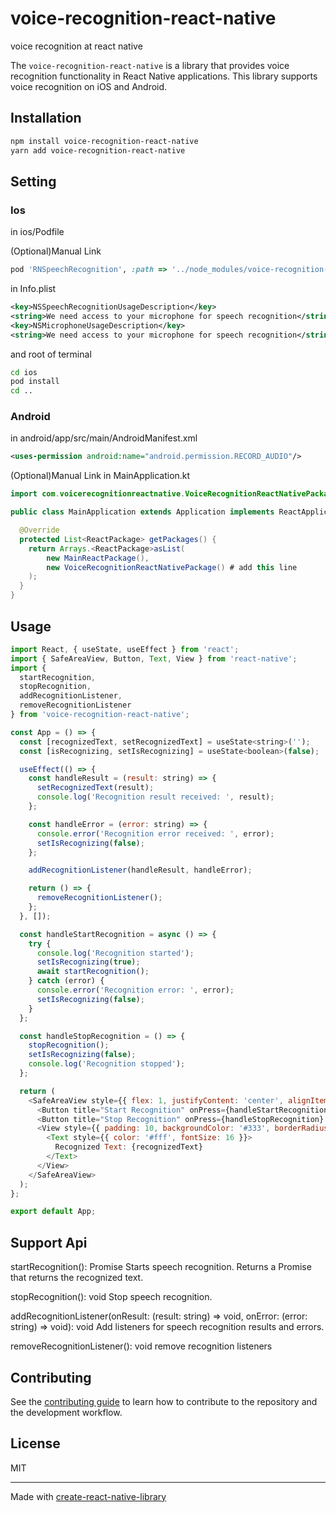# voice-recognition-react-native

voice recognition at react native

The `voice-recognition-react-native` is a library that provides voice recognition functionality in React Native applications. This library supports voice recognition on iOS and Android.

## Installation

```sh
npm install voice-recognition-react-native
yarn add voice-recognition-react-native
```

## Setting

### Ios

in ios/Podfile

(Optional)Manual Link

```rb
pod 'RNSpeechRecognition', :path => '../node_modules/voice-recognition-react-native/ios'
```

in Info.plist

```xml
<key>NSSpeechRecognitionUsageDescription</key>
<string>We need access to your microphone for speech recognition</string>
<key>NSMicrophoneUsageDescription</key>
<string>We need access to your microphone for speech recognition</string>
```

and root of terminal

```sh
cd ios
pod install
cd ..
```

### Android

in android/app/src/main/AndroidManifest.xml

```xml
<uses-permission android:name="android.permission.RECORD_AUDIO"/>
```

(Optional)Manual Link
in MainApplication.kt

```java
import com.voicerecognitionreactnative.VoiceRecognitionReactNativePackage; #add this line

public class MainApplication extends Application implements ReactApplication {

  @Override
  protected List<ReactPackage> getPackages() {
    return Arrays.<ReactPackage>asList(
        new MainReactPackage(),
        new VoiceRecognitionReactNativePackage() # add this line
    );
  }
}

```

## Usage

```js
import React, { useState, useEffect } from 'react';
import { SafeAreaView, Button, Text, View } from 'react-native';
import {
  startRecognition,
  stopRecognition,
  addRecognitionListener,
  removeRecognitionListener
} from 'voice-recognition-react-native';

const App = () => {
  const [recognizedText, setRecognizedText] = useState<string>('');
  const [isRecognizing, setIsRecognizing] = useState<boolean>(false);

  useEffect(() => {
    const handleResult = (result: string) => {
      setRecognizedText(result);
      console.log('Recognition result received: ', result);
    };

    const handleError = (error: string) => {
      console.error('Recognition error received: ', error);
      setIsRecognizing(false);
    };

    addRecognitionListener(handleResult, handleError);

    return () => {
      removeRecognitionListener();
    };
  }, []);

  const handleStartRecognition = async () => {
    try {
      console.log('Recognition started');
      setIsRecognizing(true);
      await startRecognition();
    } catch (error) {
      console.error('Recognition error: ', error);
      setIsRecognizing(false);
    }
  };

  const handleStopRecognition = () => {
    stopRecognition();
    setIsRecognizing(false);
    console.log('Recognition stopped');
  };

  return (
    <SafeAreaView style={{ flex: 1, justifyContent: 'center', alignItems: 'center', backgroundColor: '#000' }}>
      <Button title="Start Recognition" onPress={handleStartRecognition} disabled={isRecognizing} />
      <Button title="Stop Recognition" onPress={handleStopRecognition} disabled={!isRecognizing} />
      <View style={{ padding: 10, backgroundColor: '#333', borderRadius: 5, marginTop: 20 }}>
        <Text style={{ color: '#fff', fontSize: 16 }}>
          Recognized Text: {recognizedText}
        </Text>
      </View>
    </SafeAreaView>
  );
};

export default App;
```

## Support Api

startRecognition(): Promise<string>
Starts speech recognition. Returns a Promise that returns the recognized text.

stopRecognition(): void
Stop speech recognition.

addRecognitionListener(onResult: (result: string) => void, onError: (error: string) => void): void
Add listeners for speech recognition results and errors.

removeRecognitionListener(): void
remove recognition listeners

## Contributing

See the [contributing guide](CONTRIBUTING.md) to learn how to contribute to the repository and the development workflow.

## License

MIT

---

Made with [create-react-native-library](https://github.com/callstack/react-native-builder-bob)
